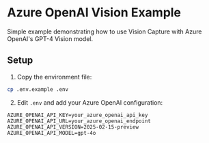 # Azure OpenAI Vision Example

Simple example demonstrating how to use Vision Capture with Azure OpenAI's GPT-4 Vision model.

## Setup

1. Copy the environment file:
```bash
cp .env.example .env
```

2. Edit `.env` and add your Azure OpenAI configuration:
```env
AZURE_OPENAI_API_KEY=your_azure_openai_api_key
AZURE_OPENAI_API_URL=your_azure_openai_endpoint
AZURE_OPENAI_API_VERSION=2025-02-15-preview
AZURE_OPENAI_API_MODEL=gpt-4o
``` 